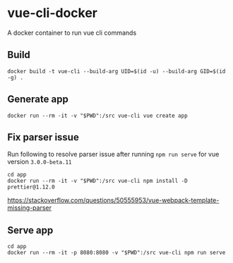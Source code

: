 # vue-cli-docker
A docker container to run vue cli commands

## Build
`docker build -t vue-cli --build-arg UID=$(id -u) --build-arg GID=$(id -g) .`

## Generate app
`docker run --rm -it -v "$PWD":/src vue-cli vue create app`

## Fix parser issue
Run following to resolve parser issue after running `npm run serve` for vue version `3.0.0-beta.11`
```
cd app
docker run --rm -it -v "$PWD":/src vue-cli npm install -D prettier@1.12.0
```
https://stackoverflow.com/questions/50555953/vue-webpack-template-missing-parser

## Serve app
```
cd app
docker run --rm -it -p 8080:8080 -v "$PWD":/src vue-cli npm run serve
```
